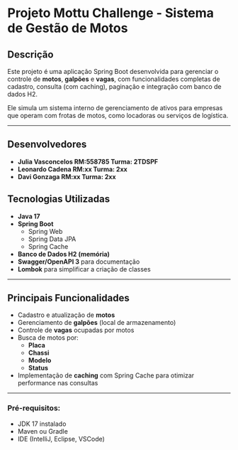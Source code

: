 # Projeto Mottu Challenge - Sistema de Gestão de Motos

##  Descrição

Este projeto é uma aplicação Spring Boot desenvolvida para gerenciar o controle de **motos**, **galpões** e **vagas**, com funcionalidades completas de cadastro, consulta (com caching), paginação e integração com banco de dados H2. 

Ele simula um sistema interno de gerenciamento de ativos para empresas que operam com frotas de motos, como locadoras ou serviços de logística.

---
## Desenvolvedores
- **Julia Vasconcelos RM:558785 Turma: 2TDSPF**
- **Leonardo Cadena RM:xx Turma: 2xx**
- **Davi Gonzaga RM:xx Turma: 2xx**

## Tecnologias Utilizadas

- **Java 17**
- **Spring Boot**
  - Spring Web
  - Spring Data JPA
  - Spring Cache
- **Banco de Dados H2 (memória)**
- **Swagger/OpenAPI 3** para documentação
- **Lombok** para simplificar a criação de classes


---

##  Principais Funcionalidades

- Cadastro e atualização de **motos**
- Gerenciamento de **galpões** (local de armazenamento)
- Controle de **vagas** ocupadas por motos
- Busca de motos por:
  - **Placa**
  - **Chassi**
  - **Modelo**
  - **Status**
-  Implementação de **caching** com Spring Cache para otimizar performance nas consultas

---


### Pré-requisitos:
- JDK 17 instalado
- Maven ou Gradle
- IDE (IntelliJ, Eclipse, VSCode)

